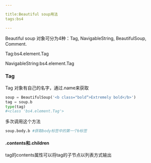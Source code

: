 ```yaml
---

title:Beautiful soup用法
tags:bs4

---
```




Beautiful soup 对象可分为4种：Tag, NavigableString, BeautifulSoup, Comment.

Tag:bs4.element.Tag

NavigableString:bs4.element.Tag

### Tag

Tag 对象有自己的名字，通过.name来获取

```python
soup = BeautifulSoup('<b class="bold“>Extremely bold</b>')
tag = soup.b
type(tag)
#<class 'bs4.element.Tag'>
```



多次调用这个方法

```py
soup.body.b #获取body标签中的第一个b标签
```

#### .contents和.children

tag的contents属性可以将tag的子节点以列表方式输出

```python

```

